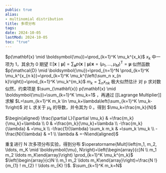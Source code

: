 ```yaml
---
public: true
alias:
- multinomial distribution
title: 多项分布
tags:
date: 2024-10-05
lastMod: 2024-10-05
toc: "true"
---
```


$p(\mathbf{x} \mid \boldsymbol{\mu})=\prod_{k=1}^K \mu_k^{x_k}$
$x_k$ 中一项为 1，其余为 0
期望
$\mathbb{E}[\mathbf{x} \mid \boldsymbol{\mu}]=\sum_{\mathbf{x}} p(\mathbf{x} \mid \boldsymbol{\mu}) \mathbf{x}=\left(\mu_1, \ldots, \mu_M\right)^{\mathrm{T}}=\boldsymbol{\mu}$
似然函数
$p(\mathcal{D} \mid \boldsymbol{\mu})=\prod_{n=1}^N \prod_{k=1}^K \mu_k^{x_{n k}}=\prod_{k=1}^K \mu_k^{\left(\sum_n x_{n k}\right)}=\prod_{k=1}^K \mu_k^{m_k}$
$m_k=\sum_n x_{n k}$
极大似然估计
对 p 求对数似然，约束项是 $\sum_{\mathbf{x}} p(\mathbf{x} \mid \boldsymbol{\mu})=\sum_{k=1}^K \mu_k=1$ ，再通过 [[Lagrange Multiplier]] 求解
$L=\sum_{k=1}^K m_k \ln \mu_k+\lambda\left(\sum_{k=1}^K \mu_k-1\right)$
对 L 求关于 $\mu_k$ 的导数，并令其为 0 。得到 $\mu_k=\frac{m_k}{N}$

$\begin{aligned} \frac{\partial L}{\partial \mu_k} & =\frac{m_k}{\mu_k}+\lambda \\ 0 & =\frac{m_k}{\mu_k}+\lambda \\ -\frac{m_k}{\lambda} & =\mu_k \\ -\frac{1}{\lambda} \sum_k m_k & =\sum_k \mu_k \\ -\frac{N}{\lambda} & =1 \\ \lambda & =-N\end{aligned}$

重复进行 N 次多项分布实验，得到分布
$\operatorname{Mult}\left(m_1, m_2, \ldots, m_K \mid \boldsymbol{\mu}, N\right)=\left(\begin{array}{c}N \\ m_1 m_2 \ldots m_K\end{array}\right) \prod_{k=1}^K \mu_k^{m_k}$
$\left(\begin{array}{c}N \\ m_1 m_2 \ldots m_K\end{array}\right)=\frac{N !}{m_{1} ! m_{2} ! \ldots m_{K} !}$.
$\sum_{k=1}^K m_k=N$
